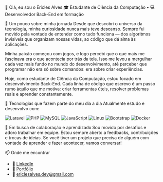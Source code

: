 👋 Olá, eu sou o Ericles Alves
🎓 Estudante de Ciência da Computação 
• 💻 Desenvolvedor Back-End em formação 
 

🚀 Um pouco sobre minha jornada
Desde que descobri o universo da tecnologia, minha curiosidade nunca mais teve descanso. Sempre fui movido pela vontade de entender como tudo funciona — dos algoritmos invisíveis que organizam nossas vidas, ao código que dá alma às aplicações.

Minha paixão começou com jogos, e logo percebi que o que mais me fascinava era o que acontecia por trás da tela. Isso me levou a mergulhar cada vez mais fundo no mundo do desenvolvimento, até perceber que programar não era só sobre comandos: era sobre criar experiências.

Hoje, como estudante de Ciência da Computação, estou focado em desenvolvimento Back-End. Cada linha de código que escrevo é um passo rumo àquilo que me motiva: criar ferramentas úteis, resolver problemas reais e aprender constantemente.

🔧 Tecnologias que fazem parte do meu dia a dia
Atualmente estudo e desenvolvo com:

![Laravel](https://img.shields.io/badge/-Laravel-red?style=for-the-badge&logo=laravel)
![PHP](https://img.shields.io/badge/-PHP-777BB4?style=for-the-badge&logo=php&logoColor=white)
![MySQL](https://img.shields.io/badge/-MySQL-4479A1?style=for-the-badge&logo=mysql&logoColor=white)
![JavaScript](https://img.shields.io/badge/-JavaScript-F7DF1E?style=for-the-badge&logo=javascript&logoColor=black)
![Linux](https://img.shields.io/badge/-Linux-FCC624?style=for-the-badge&logo=linux&logoColor=black)
![Bootstrap](https://img.shields.io/badge/-Bootstrap-563D7C?style=for-the-badge&logo=bootstrap&logoColor=white)
![Docker](https://img.shields.io/badge/-Docker-2496ED?style=for-the-badge&logo=docker&logoColor=white)




💬 Em busca de colaboração e aprendizado
Sou movido por desafios e adoro trabalhar em equipe. Estou sempre aberto a feedbacks, contribuições e trocas de ideias. Se você tiver um projeto que precisa de alguém com vontade de aprender e fazer acontecer, vamos conversar!

📫 Onde me encontrar

- 💼 [LinkedIn](https://www.linkedin.com/in/ericlesalvess)
- 📂 [Portfólio](https://github.com/ericlesalvess?tab=repositories)
- 📧 ericlesalves.dev@gmail.com
